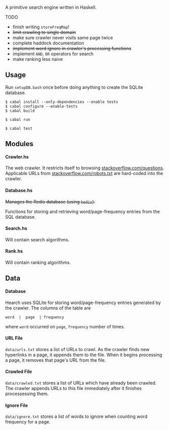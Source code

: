 A primitive search engine written in Haskell.

TODO
  * finish writing `storeFreqMap`!
  * ~~limit crawling to single domain~~
  * make sure crawler never visits same page twice
  * complete haddock documentation
  * ~~implement word ignore in crawler's processing functions~~
  * implement `AND`, `OR` operators for search
  * make ranking less naive

## Usage

Run `setupDB.bash` once before doing anything to create the SQLite database.

    $ cabal install --only-dependencies --enable tests
    $ cabal configure --enable-tests
    $ cabal build

    $ cabal run

    $ cabal test

## Modules

#### Crawler.hs

The web crawler. It restricts itself to browsing
[stackoverflow.com/questions](http://stackoverflow.com/questions). Applicable URLs
from [stackoverflow.com/robots.txt](http://stackoverflow.com/robots.txt) are
hard-coded into the crawler.

#### Database.hs

~~Manages the Redis database (using `hedis`).~~

Functions for storing and retrieving word/page-frequency entries from the
SQL database.

#### Search.hs

Will contain search algorithms.

#### Rank.hs

Will contain ranking algorithms.

## Data

#### Database

Hearch uses SQLite for storing word/page-frequency entries generated by the
crawler. The columns of the table are

    word  |  page  | frequency

where `word` occurred on `page`, `frequency` number of times.


#### URL File

`data/urls.txt` stores a list of URLs to crawl. As the crawler finds new
hyperlinks in a page, it appends them to the file. When it begins processing
a page, it removes that page's URL from the file.

#### Crawled File

`data/crawled.txt` stores a list of URLs which have already been crawled.
The crawler appends URLs to this file immediately after it finishes
processessing them.

#### Ignore File

`data/ignore.txt` stores a list of words to ignore when counting word
frequency for a page.
